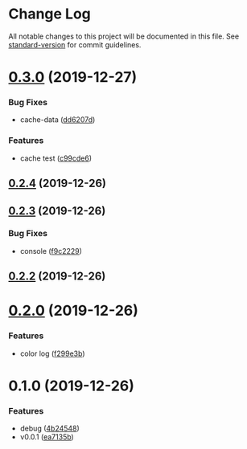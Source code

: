 # Change Log

All notable changes to this project will be documented in this file. See [standard-version](https://github.com/conventional-changelog/standard-version) for commit guidelines.

<a name="0.3.0"></a>

# [0.3.0](https://github.com/jincdream/kebab-case/compare/v0.2.4...v0.3.0) (2019-12-27)

### Bug Fixes

- cache-data ([dd6207d](https://github.com/jincdream/kebab-case/commit/dd6207d))

### Features

- cache test ([c99cde6](https://github.com/jincdream/kebab-case/commit/c99cde6))

<a name="0.2.4"></a>

## [0.2.4](https://github.com/jincdream/kebab-case/compare/v0.2.3...v0.2.4) (2019-12-26)

<a name="0.2.3"></a>

## [0.2.3](https://github.com/jincdream/kebab-case/compare/v0.2.2...v0.2.3) (2019-12-26)

### Bug Fixes

- console ([f9c2229](https://github.com/jincdream/kebab-case/commit/f9c2229))

<a name="0.2.2"></a>

## [0.2.2](https://github.com/jincdream/kebab-case/compare/v0.2.0...v0.2.2) (2019-12-26)

<a name="0.2.0"></a>

# [0.2.0](https://github.com/jincdream/kebab-case/compare/v0.1.0...v0.2.0) (2019-12-26)

### Features

- color log ([f299e3b](https://github.com/jincdream/kebab-case/commit/f299e3b))

<a name="0.1.0"></a>

# 0.1.0 (2019-12-26)

### Features

- debug ([4b24548](https://github.com/jincdream/kebab-case/commit/4b24548))
- v0.0.1 ([ea7135b](https://github.com/jincdream/kebab-case/commit/ea7135b))
